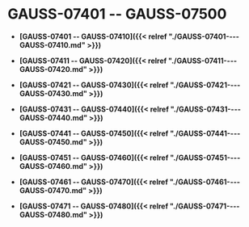 # GAUSS-07401 -- GAUSS-07500<a name="ZH-CN_TOPIC_0302073686"></a>

-   **[GAUSS-07401 -- GAUSS-07410]({{< relref "./GAUSS-07401----GAUSS-07410.md" >}})**

-   **[GAUSS-07411 -- GAUSS-07420]({{< relref "./GAUSS-07411----GAUSS-07420.md" >}})**

-   **[GAUSS-07421 -- GAUSS-07430]({{< relref "./GAUSS-07421----GAUSS-07430.md" >}})**

-   **[GAUSS-07431 -- GAUSS-07440]({{< relref "./GAUSS-07431----GAUSS-07440.md" >}})**

-   **[GAUSS-07441 -- GAUSS-07450]({{< relref "./GAUSS-07441----GAUSS-07450.md" >}})**

-   **[GAUSS-07451 -- GAUSS-07460]({{< relref "./GAUSS-07451----GAUSS-07460.md" >}})**

-   **[GAUSS-07461 -- GAUSS-07470]({{< relref "./GAUSS-07461----GAUSS-07470.md" >}})**

-   **[GAUSS-07471 -- GAUSS-07480]({{< relref "./GAUSS-07471----GAUSS-07480.md" >}})**
